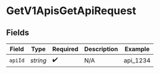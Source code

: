 # GetV1ApisGetApiRequest


## Fields

| Field              | Type               | Required           | Description        | Example            |
| ------------------ | ------------------ | ------------------ | ------------------ | ------------------ |
| `apiId`            | *string*           | :heavy_check_mark: | N/A                | api_1234           |